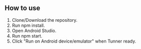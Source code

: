 ## How to use

1. Clone/Download the repository.
2. Run npm install.
3. Open Android Studio.
4. Run npm start.
5. Click "Run on Android device/emulator" when Tunner ready.

